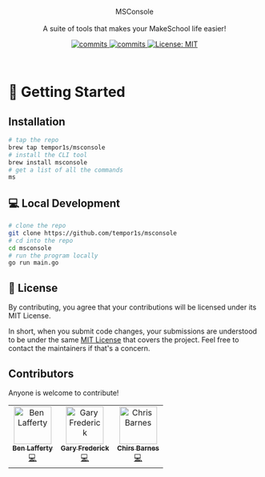 <p align="center">
MSConsole
<br>
<br>
A suite of tools that makes your MakeSchool life easier!
</p>
<p align="center">
  <a>
    <a href="https://goreportcard.com/badge/github.com/tempor1s/msconsole" />
    <img alt="commits" src="https://goreportcard.com/badge/github.com/tempor1s/msconsole" target="_blank" />
    <a href="https://github.com/tempor1s/msconsole/commits/master">
    <img alt="commits" src="https://img.shields.io/github/commit-activity/w/tempor1s/msconsole?color=green" target="_blank" />
  </a>
  <a href="#" target="_blank">
    <img alt="License: MIT" src="https://img.shields.io/badge/License-MIT-yellow.svg" />
  </a>
</p>
<br>

# 🚀 Getting Started

## Installation

```bash
# tap the repo
brew tap tempor1s/msconsole
# install the CLI tool
brew install msconsole
# get a list of all the commands
ms
```

## 💻 Local Development

```bash
# clone the repo
git clone https://github.com/tempor1s/msconsole
# cd into the repo
cd msconsole
# run the program locally
go run main.go
```

## 📝 License

By contributing, you agree that your contributions will be licensed under its MIT License.

In short, when you submit code changes, your submissions are understood to be under the same [MIT License](http://choosealicense.com/licenses/mit/) that covers the project. Feel free to contact the maintainers if that's a concern.

## Contributors

Anyone is welcome to contribute!

<table>
  <tr>
    <td align="center"><a href="https://github.com/tempor1s"><img src="https://avatars0.githubusercontent.com/u/29741401?s=460&u=1ca03db5bbb7046bab14f72b7d6e801b9b0ac6f0&v=4" width="75px;" alt="Ben Lafferty"/><br /><sub><b>Ben Lafferty</b></sub></a><br /><a href="https://github.com/tempor1s/msconsole/commits?author=tempor1s" title="Code">💻</a></td>
    <td align="center"><a href="https://github.com/imthaghost"><img src="https://avatars3.githubusercontent.com/u/46610773?s=460&v=4" width="75px;" alt="Gary Frederick"/><br /><sub><b>Gary Frederick</b></sub></a><br /><a href="https://github.com/tempor1s/msconsole/commits?author=imthaghost" title="Code">💻</a></td>
    <td align="center"><a href="https://github.com/chrisbarnes7404"><img src="https://avatars3.githubusercontent.com/u/25515082?s=460&u=d6d50a936b3e64d2e3d071574891a81faa33d0cb&v=4" width="75px;" alt="Chris Barnes"/><br /><sub><b>Chirs Barnes</b></sub></a><br /><a href="https://github.com/tempor1s/msconsole/commits?author=chrisbarnes7404" title="Code">💻</a></td>
  </tr>

<!-- Badgr Info -->
<!-- https://api.badgr.io/docs/v2/ -->
<!-- https://badgr.com/public/issuers/M4OFTtt7QqiJ87tCGt0a0A/badges -->
